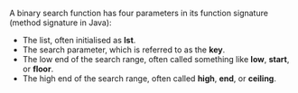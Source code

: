 A binary search function has four parameters in its function signature (method signature in Java):

- The list, often initialised as **lst**.
- The search parameter, which is referred to as the **key**.
- The low end of the search range, often called something like **low**, **start**, or **floor**.
- The high end of the search range, often called **high**, **end**, or **ceiling**.
